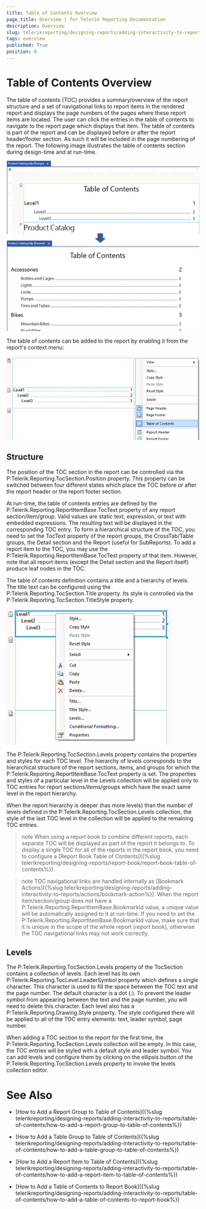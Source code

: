 ```yaml
---
title: Table of Contents Overview
page_title: Overview | for Telerik Reporting Documentation
description: Overview
slug: telerikreporting/designing-reports/adding-interactivity-to-reports/table-of-contents/overview
tags: overview
published: True
position: 0
---
```


# Table of Contents Overview



The table of contents (TOC) provides a summary/overview of the report structure and a set of navigational links to report items in the rendered report 
        and displays the page numbers of the pages where these report items are located.
        The user can click the entries in the table of contents to navigate to the report page which displays that item. The table of contents is part of the report and can be
        displayed before or after the report header/footer section. As such it will be included in the page numbering of the report. The following image illustrates the table of contents
        section during design-time and at run-time.
        
  ![toc 01](images/toc01.png)

The table of contents can be added to the report by enabling it from the report's context menu:
        
  ![toc Report Context Menu](images/tocReportContextMenu.png)

## Structure

The position of the TOC section in the report can be controlled via the P:Telerik.Reporting.TocSection.Position property.
          This property can be switched between four different states which place the TOC before or after the report header or the report footer section.
        

At run-time, the table of contents entries are defined by the P:Telerik.Reporting.ReportItemBase.TocText 
          property of any report section/item/group. Valid values are static text, expression, or text with embedded expressions. The resulting text will be displayed in the corresponding TOC entry.
          To form a hierarchical structure of the TOC, you need to set the TocText property of the report groups, the CrossTab/Table groups, the Detail section and the Report (useful for SubReports).
          To add a report item to the TOC, you may use the P:Telerik.Reporting.ReportItemBase.TocText property of that item. However, 
          note that all report items (except the Detail section and the Report itself) produce leaf nodes in the TOC.
        

The table of contents definition contains a title and a hierarchy of levels. The title text can be configured using the 
          P:Telerik.Reporting.TocSection.Title
          property. Its style is controlled via the P:Telerik.Reporting.TocSection.TitleStyle property.
          
  ![toc Context Menu](images/tocContextMenu.png)

The P:Telerik.Reporting.TocSection.Levels property contains the properties and styles for each TOC level. 
          The hierarchy of levels corresponds to the hierarchical structure of the report sections, items, and groups
          for which the P:Telerik.Reporting.ReportItemBase.TocText property is set. 
          The properties and styles of a particular level in the Levels collection will be applied only to TOC entries for report sections/items/groups
          which have the exact same level in the report hierarchy.
        

When the report hierarchy is deeper (has more levels) than the number of levels defined in the 
          P:Telerik.Reporting.TocSection.Levels collection, the style of the last TOC level in the collection will be applied
          to the remaining TOC entries.
        

>note When using a report book to combine different reports, each separate TOC will be displayed as part of the report it belongs to. To display a single TOC for all of the reports             in the report book, you need to configure a [Report Book Table of Contents]({%slug telerikreporting/designing-reports/report-book/report-book-table-of-contents%}).          


>note TOC navigational links are handled internally as [Bookmark Actions]({%slug telerikreporting/designing-reports/adding-interactivity-to-reports/actions/bookmark-action%}). When the report item/section/group            does not have a P:Telerik.Reporting.ReportItemBase.BookmarkId value, a unique value will be automatically assigned to it            at run-time. If you need to set the P:Telerik.Reporting.ReportItemBase.BookmarkId value, make sure that it is unique in the scope            of the whole report (report book), otherwise the TOC navigational links may not work correctly.          


## Levels

The P:Telerik.Reporting.TocSection.Levels property of the TocSection contains a collection of levels. 
          Each level has its own P:Telerik.Reporting.TocLevel.LeaderSymbol
          property which defines a single character. This character is used to fill the space between the TOC text and the page number. The default character is a dot (.).
          To prevent the leader symbol from appearing between the text and the page number, you will need to delete this character.
          Each level also has a P:Telerik.Reporting.Drawing.Style property. 
          The style configured there will be applied to all of the TOC entry elements: text, leader symbol, page number.
        

When adding a TOC section to the report for the first time, the P:Telerik.Reporting.TocSection.Levels
          collection will be empty. In this case, the TOC entries will be styled with a
          default style and leader symbol. You can add levels and configure them by clicking on the ellipsis button of the 
          P:Telerik.Reporting.TocSection.Levels property to invoke the
          levels collection editor.
        

# See Also

 * [How to Add a Report Group to Table of Contents]({%slug telerikreporting/designing-reports/adding-interactivity-to-reports/table-of-contents/how-to-add-a-report-group-to-table-of-contents%})

 * [How to Add a Table Group to Table of Contents]({%slug telerikreporting/designing-reports/adding-interactivity-to-reports/table-of-contents/how-to-add-a-table-group-to-table-of-contents%})

 * [How to Add a Report Item to Table of Contents]({%slug telerikreporting/designing-reports/adding-interactivity-to-reports/table-of-contents/how-to-add-a-report-item-to-table-of-contents%})

 * [How to Add a Table of Contents to Report Book]({%slug telerikreporting/designing-reports/adding-interactivity-to-reports/table-of-contents/how-to-add-a-table-of-contents-to-report-book%})
